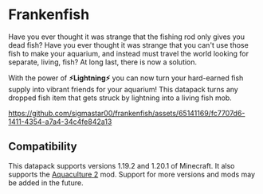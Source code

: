 # Frankenfish

Have you ever thought it was strange that the fishing rod only gives you dead fish?
Have you ever thought it was strange that you can't use those fish to make your aquarium, and instead must travel the world
looking for separate, living, fish?
At long last, there is now a solution.

With the power of **⚡Lightning⚡** you can now turn your hard-earned fish supply into vibrant friends for your aquarium!
This datapack turns any dropped fish item that gets struck by lightning into a living fish mob.

https://github.com/sigmastar00/frankenfish/assets/65141169/fc7707d6-1411-4354-a7a4-34c4fe842a13

## Compatibility

This datapack supports versions 1.19.2 and 1.20.1 of Minecraft. It also supports the [Aquaculture 2](https://www.curseforge.com/minecraft/mc-mods/aquaculture) mod. 
Support for more versions and mods may be added in the future.
